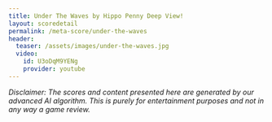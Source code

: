 ```yaml
---
title: Under The Waves by Hippo Penny Deep View!
layout: scoredetail
permalink: /meta-score/under-the-waves
header:
  teaser: /assets/images/under-the-waves.jpg
  video:
    id: U3oDqM9YENg
    provider: youtube
---
```

*Disclaimer: The scores and content presented here are generated by our advanced AI algorithm. This is purely for entertainment purposes and not in any way a game review.*
